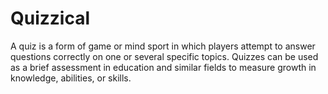 # Quizzical
A quiz is a form of game or mind sport in which players attempt
to answer questions correctly on one or several specific topics. 
Quizzes can be used as a brief assessment in education and similar
fields to measure growth in knowledge, abilities, or skills.
